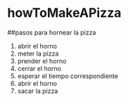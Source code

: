 # howToMakeAPizza
##pasos para hornear la pizza
1. abrir el horno
2. meter la pizza
3. prender el horno
4. cerrar el horno
5. esperar el tiempo correspondiente
6. abrir el horno
7. sacar la pizza